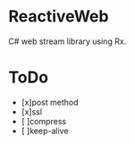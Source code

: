 # ReactiveWeb
C# web stream library using Rx.

# ToDo
* [x]post method
* [x]ssl
* [ ]compress
* [ ]keep-alive

